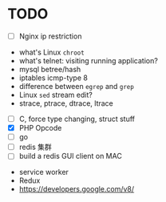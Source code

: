 TODO
====

- [ ] Nginx ip restriction

- what's Linux `chroot`
- what's telnet: visiting running application?
- mysql betree/hash
- iptables icmp-type 8
- difference between `egrep` and `grep`
- Linux `sed` stream edit?
- strace, ptrace, dtrace, ltrace


- [ ] C, force type changing, struct stuff
- [x] PHP Opcode
- [ ] go
- [ ] redis 集群
- [ ] build a redis GUI client on MAC

- service worker
- Redux
- https://developers.google.com/v8/